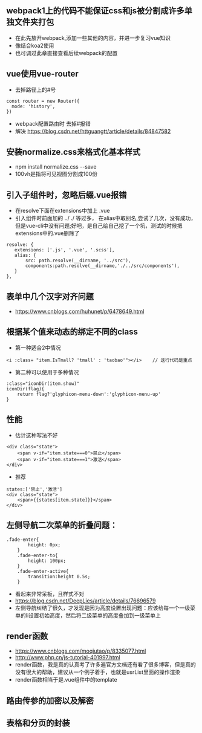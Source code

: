 ## webpack1上的代码不能保证css和js被分割成许多单独文件夹打包
- 在此先放开webpack,添加一些其他的内容，并进一步复习vue知识
- 像结合koa2使用
- 也可调过此章直接查看后续webpack的配置

## vue使用vue-router
- 去掉路径上的#号
```
const router = new Router({
  mode: 'history',
})
```
- webpack配置路由时 去掉#报错
- 解决 https://blog.csdn.net/httguangtt/article/details/84847582


## 安装normalize.css来格式化基本样式
- npm install normalize.css --save
- 100vh是指将可见视图分割成100份

## 引入子组件时，忽略后缀.vue报错
- 在resolve下面在extensions中加上 .vue
- 引入组件时前面加的 ../  ./ 等过多，   在alias中取别名,尝试了几次，没有成功，但是vue-cli中没有问题;好吧，是自己给自己挖了一个坑，测试的时候把extensions中的.vue删除了
```
resolve: {
   extensions: ['.js', '.vue', '.scss'],
   alias: {
       src: path.resolve(__dirname, '../src'),
       components:path.resolve(__dirname,'./../src/components'),
   }
},
```

## 表单中几个汉字对齐问题
- https://www.cnblogs.com/huhunet/p/6478649.html

## 根据某个值来动态的绑定不同的class
- 第一种适合2中情况
```
<i :class= "item.IsTmall? 'tmall' : 'taobao'"></i>    // 这行代码是重点
```
- 第二种可以使用于多种情况
```
:class="iconDir(item.show)"
iconDir(flag){
    return flag?'glyphicon-menu-down':'glyphicon-menu-up'
}
```

## 性能
- 估计这种写法不好
```
<div class="state">
    <span v-if="item.state===0">禁止</span>
    <span v-if="item.state===1">激活</span>
</div>
```
- 推荐
```
states:['禁止','激活']
<div class="state">
    <span>{{states[item.state]}}</span>
</div>
```

## 左侧导航二次菜单的折叠问题：
```
.fade-enter{
        height: 0px;
    }
    .fade-enter-to{
        height: 100px;
    }
    .fade-enter-active{
        transition:height 0.5s;
    }
```
- 看起来非常呆板，且样式不对
- https://blog.csdn.net/DeepLies/article/details/76696579
- 左侧导航纠结了很久，才发现是因为高度设置出现问题：应该给每一个一级菜单的li设置初始高度，然后将二级菜单的高度叠加到一级菜单上


## render函数
- https://www.cnblogs.com/moqiutao/p/8335077.html
- http://www.php.cn/js-tutorial-401997.html
- render函数，我是真的认真考了许多遍官方文档还有看了很多博客，但是真的没有很大的帮助，建议从一个例子着手，也就是usrList里面的操作渲染
- render函数相当于是.vue组件中的template

## 路由传参的加密以及解密

## 表格和分页的封装




